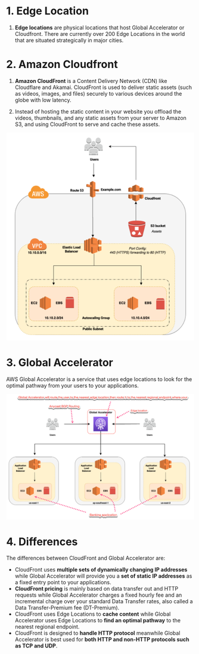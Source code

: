 
# 1. Edge Location

1. **Edge locations** are physical locations that host Global Accelerator or Cloudfront. There are currently over 200 Edge Locations in the world that are situated strategically in major cities.

# 2. Amazon Cloudfront

1. **Amazon CloudFront** is a Content Delivery Network (CDN) like Cloudflare and Akamai. CloudFront is used to deliver static assets (such as videos, images, and files) securely to various devices around the globe with low latency.

2. Instead of hosting the static content in your website you offload the videos, thumbnails, and any static assets from your server to Amazon S3, and using CloudFront to serve and cache these assets.

<img src="./images/cloudfront-architecture.png" title="cloudfront-architecture.png" width="900"/>

# 3. Global Accelerator

AWS Global Accelerator is a service that uses edge locations to look for the optimal pathway from your users to your applications.

<img src="./images/global-accelerator-architecture.png" title="global-accelerator-architecture.png" width="900"/>

# 4. Differences

The differences between CloudFront and Global Accelerator are:

* CloudFront uses **multiple sets of dynamically changing IP addresses** while Global Accelerator will provide you a **set of static IP addresses** as a fixed entry point to your applications.
* **CloudFront pricing** is mainly based on data transfer out and HTTP requests while Global Accelerator charges a fixed hourly fee and an incremental charge over your standard Data Transfer rates, also called a Data Transfer-Premium fee (DT-Premium).
* CloudFront uses Edge Locations to **cache content** while Global Accelerator uses Edge Locations to **find an optimal pathway** to the nearest regional endpoint.
* CloudFront is designed to **handle HTTP protocol** meanwhile Global Accelerator is best used for **both HTTP and non-HTTP protocols such as TCP and UDP**.